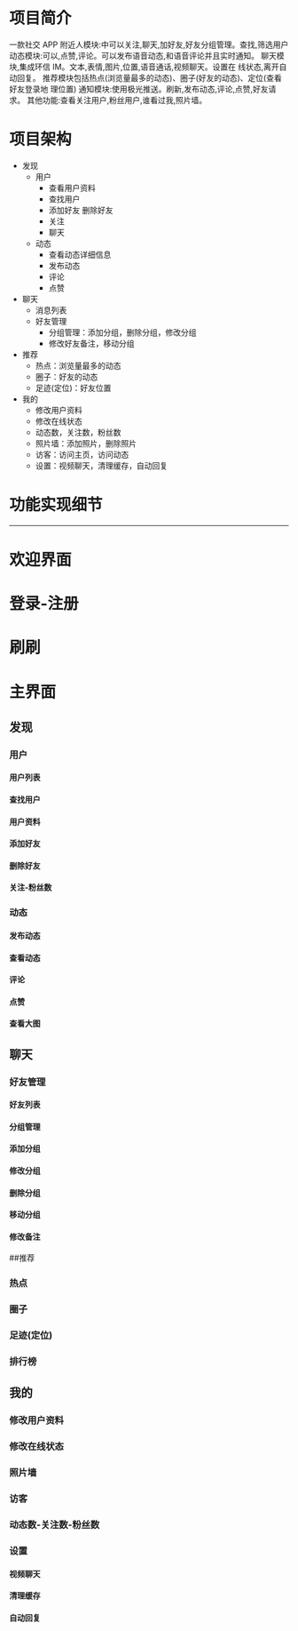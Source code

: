 # 项目简介

一款社交 APP
附近人模块:中可以关注,聊天,加好友,好友分组管理。查找,筛选用户
动态模块:可以,点赞,评论。可以发布语音动态,和语音评论并且实时通知。
聊天模块,集成环信 IM。文本,表情,图片,位置,语音通话,视频聊天。设置在
线状态,离开自动回复。
推荐模块包括热点(浏览量最多的动态)、圈子(好友的动态)、定位(查看好友登录地
理位置)
通知模块:使用极光推送。刷新,发布动态,评论,点赞,好友请求。
其他功能:查看关注用户,粉丝用户,谁看过我,照片墙。

# 项目架构

 - 发现
 	 - 用户
 	 	- 查看用户资料
 	 	- 查找用户
 	 	- 添加好友 删除好友
 	 	- 关注
 	 	- 聊天
 	 - 动态
 	 	- 查看动态详细信息
 	 	- 发布动态
 	 	- 评论
 	 	- 点赞
 - 聊天
 	- 消息列表
 	- 好友管理
 		- 分组管理：添加分组，删除分组，修改分组
 		- 修改好友备注，移动分组
 - 推荐
 	- 热点：浏览量最多的动态
 	- 圈子：好友的动态
 	- 足迹(定位)：好友位置
 - 我的
 	- 修改用户资料
 	- 修改在线状态
 	- 动态数，关注数，粉丝数
 	- 照片墙：添加照片，删除照片
 	- 访客：访问主页，访问动态
 	- 设置：视频聊天，清理缓存，自动回复
 	

# 功能实现细节	
---
# 欢迎界面

# 登录-注册

# 刷刷


# 主界面

## 发现

### 用户
#### 用户列表
#### 查找用户
#### 用户资料
#### 添加好友
#### 删除好友
#### 关注-粉丝数


### 动态
#### 发布动态
#### 查看动态
#### 评论
#### 点赞
#### 查看大图

## 聊天
### 好友管理
#### 好友列表
#### 分组管理
#### 添加分组
#### 修改分组
#### 删除分组
#### 移动分组
#### 修改备注

##推荐
### 热点
### 圈子
### 足迹(定位)
### 排行榜

## 我的
### 修改用户资料
### 修改在线状态
### 照片墙
### 访客
### 动态数-关注数-粉丝数
### 设置
#### 视频聊天
#### 清理缓存
#### 自动回复

